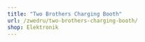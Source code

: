 ```yaml
---
title: "Two Brothers Charging Booth"
url: /zwedru/two-brothers-charging-booth/
shop: Elektronik
---
```

